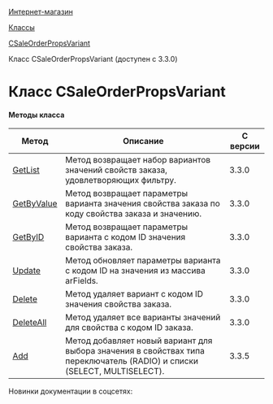 [Интернет-магазин](/api_help/sale/index.php)

[Классы](/api_help/sale/classes/index.php)

[CSaleOrderPropsVariant](/api_help/sale/classes/csaleorderpropsvariant/index.php)

Класс CSaleOrderPropsVariant (доступен с 3.3.0)

Класс CSaleOrderPropsVariant
============================

#### Методы класса

| Метод | Описание | С версии |
| --- | --- | --- |
| [GetList](/api_help/sale/classes/csaleorderpropsvariant/csaleorderpropsvariant__getlist.d436238c.php) | Метод возвращает набор вариантов значений свойств заказа, удовлетворяющих фильтру. | 3.3.0 |
| [GetByValue](/api_help/sale/classes/csaleorderpropsvariant/csaleorderpropsvariant__getbyvalue.48f24a76.php) | Метод возвращает параметры варианта значения свойства заказа по коду свойства заказа и значению. | 3.3.0 |
| [GetByID](/api_help/sale/classes/csaleorderpropsvariant/csaleorderpropsvariant__getbyid.4e5836a2.php) | Метод возвращает параметры варианта с кодом ID значения свойства заказа. | 3.3.0 |
| [Update](/api_help/sale/classes/csaleorderpropsvariant/csaleorderpropsvariant__update.c68428cc.php) | Метод обновляет параметры варианта с кодом ID на значения из массива arFields. | 3.3.0 |
| [Delete](/api_help/sale/classes/csaleorderpropsvariant/csaleorderpropsvariant__delete.c78c095e.php) | Метод удаляет вариант с кодом ID значения свойства заказа. | 3.3.0 |
| [DeleteAll](/api_help/sale/classes/csaleorderpropsvariant/csaleorderpropsvariant__deleteall.d5643ee4.php) | Метод удаляет все варианты значений для свойства с кодом ID заказа. | 3.3.0 |
| [Add](/api_help/sale/classes/csaleorderpropsvariant/csaleorderpropsvariant__add.0b68743c.php) | Метод добавляет новый вариант для выбора значения в свойствах типа переключатель (RADIO) и списки (SELECT, MULTISELECT). | 3.3.5 |

Новинки документации в соцсетях:
